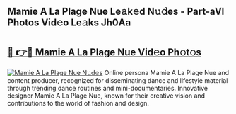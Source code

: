 ## Mamie A La Plage Nue Le𝚊k𝚎d N𝚞𝚍es - Part-aVl Photos Vid𝚎o Le𝚊ks Jh0Aa

# <h2><a href="http://fb1sun7.evod.top/?m=Mamie+A+La+Plage+Nue">🔗 👉🔴 Mamie A La Plage Nue Vid𝚎o Ph𝚘t𝚘s</a></h2>

[![Mamie A La Plage Nue N𝚞d𝚎s](https://i.imgur.com/8V9OHl7.gif)](http://fb1sun7.evod.top/?m=Mamie+A+La+Plage+Nue)
Online persona Mamie A La Plage Nue and content producer, recognized for disseminating dance and lifestyle material through trending dance routines and mini-documentaries. Innovative designer Mamie A La Plage Nue, known for their creative vision and contributions to the world of fashion and design. 
